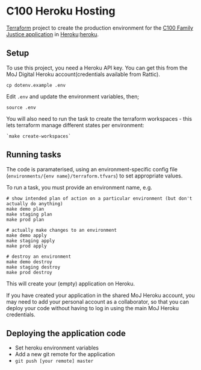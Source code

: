 # C100 Heroku Hosting

[Terraform][terraform] project to create the production environment for the [C100 Family Justice application][c100-app] in [Heroku]:[heroku].

[terraform]: https://www.terraform.io/
[c100-app]: https://github.com/ministryofjustice/c100-application
[heroku]: https://heroku.com

## Setup

To use this project, you need a Heroku API key. You can get this from the MoJ Digital Heroku account(credentials available from Rattic).

    cp dotenv.example .env

Edit `.env` and update the environment variables, then;

    source .env

You will also need to run the task to create the terraform workspaces - this lets terraform manage different states per environment:

    `make create-workspaces`

## Running tasks

The code is paramaterised, using an environment-specific config file (`environments/{env name}/terraform.tfvars`) to set appropriate values.

To run a task, you must provide an environment name, e.g.
```
# show intended plan of action on a particular environment (but don't actually do anything)
make demo plan
make staging plan
make prod plan

# actually make changes to an environment
make demo apply
make staging apply
make prod apply

# destroy an environment
make demo destroy
make staging destroy
make prod destroy
```

This will create your (empty) application on Heroku.

If you have created your application in the shared MoJ Heroku account, you may need to add your personal account as a collaborator, so that you can deploy your code without having to log in using the main MoJ Heroku credentials.

## Deploying the application code

* Set heroku environment variables
* Add a new git remote for the application
* `git push [your remote] master`
